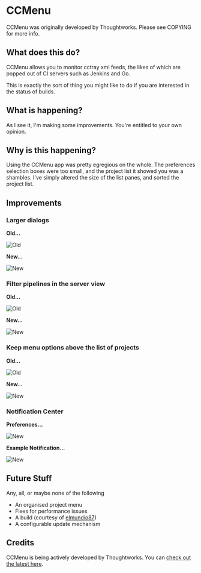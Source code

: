 # CCMenu

CCMenu was originally developed by Thoughtworks. Please see COPYING for
more info.

## What does this do?

CCMenu allows you to monitor cctray xml feeds, the likes of
which are popped out of CI servers such as Jenkins and Go.

This is exactly the sort of thing you might like to do if you
are interested in the status of builds.

## What is happening?

As I see it, I'm making some improvements. You're entitled
to your own opinion.

## Why is this happening?

Using the CCMenu app was pretty egregious on the whole.
The preferences selection boxes were too small, and the
project list it showed you was a shambles. I've simply altered
the size of the list panes, and sorted the project list.

## Improvements

### Larger dialogs

**Old...**

![Old](https://farm9.staticflickr.com/8486/8261759979_ffc550f959.jpg)

**New...**

![New](https://farm9.staticflickr.com/8483/8261732387_b9abe7714f.jpg)

### Filter pipelines in the server view

**Old...**

![Old](https://farm9.staticflickr.com/8074/8262827590_89bc30e53a.jpg)

**New...**

![New](https://farm9.staticflickr.com/8067/8262800328_c444fe8963.jpg)

### Keep menu options above the list of projects

**Old...**

![Old](https://farm9.staticflickr.com/8186/8373456543_8828d79ff2_z.jpg)

**New...**

![New](https://farm9.staticflickr.com/8358/8374528884_b162131664_z.jpg)

### Notification Center

**Preferences...**

![New](https://farm9.staticflickr.com/8512/8398896694_cdbdbf6311_o_d.png)

**Example Notification...**

![New](https://farm9.staticflickr.com/8370/8397809391_98430951d7_o_d.png)

## Future Stuff

Any, all, or maybe none of the following

- An organised project menu
- Fixes for performance issues
- A build (courtesy of [elmundio87](https://github.com/elmundio87))
- A configurable update mechanism

## Credits

CCMenu is being actively developed by Thoughtworks. You can [check out the
latest here](http://ccmenu.sourceforge.net/).
